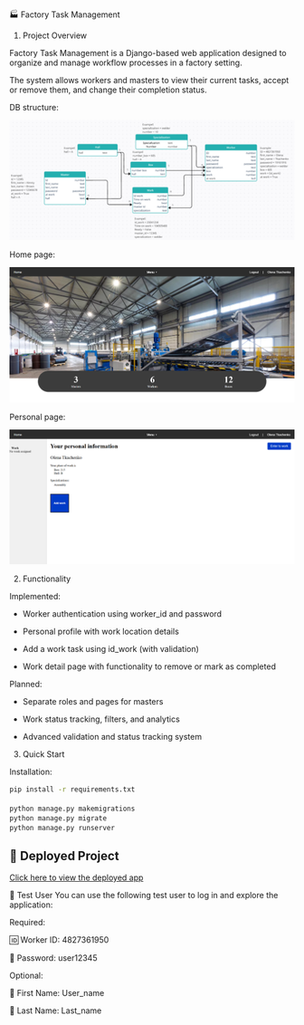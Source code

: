 🏭 Factory Task Management

1. Project Overview

Factory Task Management is a Django-based web application designed to organize and manage workflow processes in a factory setting.

The system allows workers and masters to view their current tasks, accept or remove them, and change their completion status.

DB structure:

![Structure_DB.png](Image/Structure_DB.png)

Home page:

![Home_page_img.png](Image/Home_page_img.png)

Personal page:

![Personal_page_img.png](Image/Personal_page_img.png)

2. Functionality

Implemented:

- Worker authentication using worker_id and password

- Personal profile with work location details

- Add a work task using id_work (with validation)

- Work detail page with functionality to remove or mark as completed

Planned:

- Separate roles and pages for masters

- Work status tracking, filters, and analytics

- Advanced validation and status tracking system

3. Quick Start

Installation:

```bash
pip install -r requirements.txt

python manage.py makemigrations
python manage.py migrate
python manage.py runserver
```

## 🚀 Deployed Project

[Click here to view the deployed app](https://factory-task.onrender.com)

🧪 Test User
You can use the following test user to log in and explore the application:

Required:

🆔 Worker ID: 4827361950

🔑 Password: user12345

Optional:

👤 First Name: User_name

👥 Last Name: Last_name
